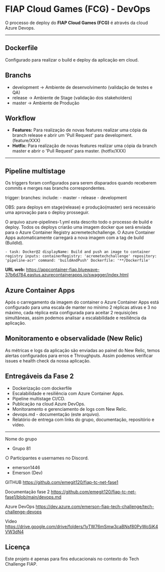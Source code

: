 ﻿# FIAP Cloud Games (FCG) - DevOps

O processo de deploy do **FIAP Cloud Games (FCG)** é através da cloud Azure Devops.

---

## Dockerfile

Configurado para realizar o build e deploy da aplicação em cloud.

## Branchs

- development -> Ambiente de desenvolvimento (validação de testes e QA)
- release -> Ambiente de Stage (validação dos stakeholders)
- master -> Ambiente de Produção

## Workflow

- **Features:** Para realização de novas features realizar uma cópia da branch release e abrir um 'Pull Request' para development. (feature/XXX)
- **Hotfix:** Para realização de novas features realizar uma cópia da branch master e abrir o 'Pull Request' para master. (hotfix/XXX)
---

## Pipeline multistage

Os triggers foram configurados para serem disparados quando receberem commits e merges nas branchs correspondentes.

trigger:
  branches:
    include:
      - master
      - release
      - development

OBS: para deploys em stage(release) e produção(master) será necessário uma aprovação para o deploy prosseguir.

O arquivo azure-pipelines-1.yml esta descrito todo o processo de build e deploy. Todos os deploys criarão uma imagem docker que será enviada para o Azure Container Registry acremetechchallenge. O Azure Container Apps automaticamente carregará a nova imagem com a tag de build (BuildId).

`- task: Docker@2
      displayName: Build and push an image to container registry
      inputs:
        containerRegistry: 'acremetechchallenge'
        repository: 'pipeline-acr'
        command: 'buildAndPush'
      Dockerfile: '**/Dockerfile'`

**URL web:** 
https://appcontainer-fiap.bluewave-37b6d784.eastus.azurecontainerapps.io/swagger/index.html


## Azure Container Apps

Após o carregamento da imagem do container o Azure Container Apps está configurado para uma escala de manter no mínimo 2 réplicas ativas e 3 no máximo, cada réplica esta configurada para aceitar 2 requisições simultâneas, assim podemos analisar a escalabilidade e resiliência da aplicação.


## Monitoramento e observalidade (New Relic)

As métricas e logs da aplicação são enviadas ao painel do New Relic, temos alertas configurados para erros e Throughputs. Assim podemos verificar issues e health check da nossa aplicação.


## Entregáveis da Fase 2

- Dockerização com dockerfile
- Escalabilidade e resiliência com Azure Container Apps.
- Pipeline multistage CI/CD.
- Publicação na cloud Azure DevOps.
- Monitoramento e gerenciamento de logs com New Relic.
- devops.md - documentação (este arquivo).
- Relatório de entrega com links do grupo, documentação, repositório e vídeo.

---

 Nome do grupo
 - Grupo 81

○ Participantes e usernames no Discord.
 - emerson1446 
 - Emerson (Dev)

GITHUB
https://github.com/emegit120/fiap-tc-net-fase1

Documentação fase 2
https://github.com/emegit120/fiap-tc-net-fase1/blob/main/devops.md

Azure DevOps
https://dev.azure.com/emerson-fiap-tech-challenge/tech-challenge-devops

Video
https://drive.google.com/drive/folders/1yTW76mSmw3caBNsf80PyWoSiK4VW3dN4

## Licença

Este projeto é apenas para fins educacionais no contexto do Tech Challenge FIAP.

